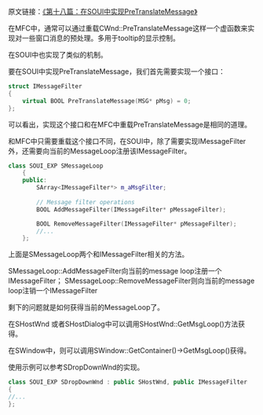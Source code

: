 原文链接：[《第十八篇：在SOUI中实现PreTranslateMessage》](http://www.cnblogs.com/setoutsoft/p/4127333.html)

在MFC中，通常可以通过重载CWnd::PreTranslateMessage这样一个虚函数来实现对一些窗口消息的预处理。多用于tooltip的显示控制。

在SOUI中也实现了类似的机制。

要在SOUI中实现PreTranslateMessage，我们首先需要实现一个接口：

```c++
struct IMessageFilter
{
    virtual BOOL PreTranslateMessage(MSG* pMsg) = 0;
};
```

可以看出，实现这个接口和在MFC中重载PreTranslateMessage是相同的道理。

和MFC中只需要重载这个接口不同，在SOUI中，除了需要实现IMessageFilter外，还需要向当前的MessageLoop注册该IMessageFilter。

```c++
class SOUI_EXP SMessageLoop
    {
    public:
        SArray<IMessageFilter*> m_aMsgFilter;
                
        // Message filter operations
        BOOL AddMessageFilter(IMessageFilter* pMessageFilter);

        BOOL RemoveMessageFilter(IMessageFilter* pMessageFilter);
        //...
    };
```

上面是SMessageLoop两个和IMessageFilter相关的方法。

SMessageLoop::AddMessageFilter向当前的message loop注册一个IMessageFilter；
SMessageLoop::RemoveMessageFilter则向当前的message loop注销一个IMessageFilter

剩下的问题就是如何获得当前的MessageLoop了。

在SHostWnd 或者SHostDialog中可以调用SHostWnd::GetMsgLoop()方法获得。

在SWindow中，则可以调用SWindow::GetContainer()->GetMsgLoop()获得。

使用示例可以参考SDropDownWnd的实现。

```c++
class SOUI_EXP SDropDownWnd : public SHostWnd, public IMessageFilter
{
//...
};
```
